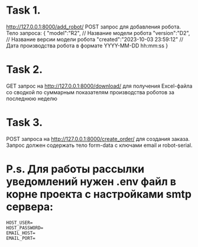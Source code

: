 # Task 1.
http://127.0.0.1:8000/add_robot/ POST запрос для добавления робота. Тело запроса:
{
    "model":"R2", // Название модели робота
    "version":"D2", // Название версии модели робота
    "created":"2023-10-03 23:59:12" // Дата производства робота в формате YYYY-MM-DD hh:mm:ss
}

# Task 2.
GET запрос на http://127.0.0.1:8000/download/ для получения Excel-файла со сводкой по суммарным показателям 
производства роботов за последнюю неделю

# Task 3.
POST запроса на http://127.0.0.1:8000/create_order/ для создания заказа.
Запрос должен содержать тело form-data с ключами email и robot-serial.

# P.s. Для работы рассылки уведомлений нужен .env файл в корне проекта с настройками smtp сервера:
```
HOST_USER=
HOST_PASSWORD=
EMAIL_HOST=
EMAIL_PORT=
```
